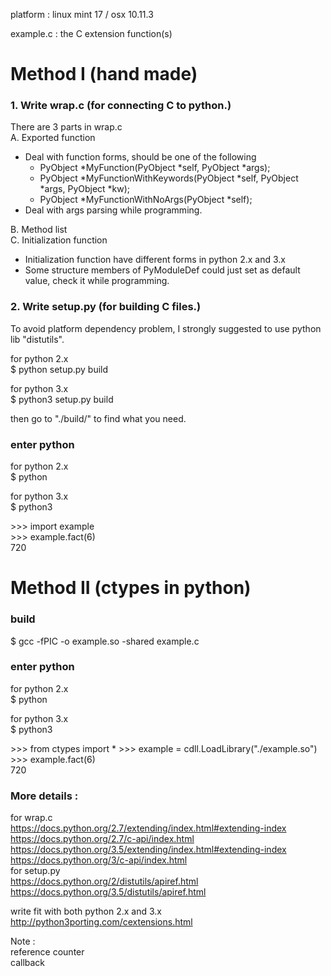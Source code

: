 platform : linux mint 17 / osx 10.11.3

example.c : the C extension function(s)  

# Method I (hand made)  
### 1. Write wrap.c (for connecting C to python.)  
There are 3 parts in wrap.c  
A. Exported function
  - Deal with function forms, should be one of the following
    - PyObject *MyFunction(PyObject *self, PyObject *args);
    - PyObject *MyFunctionWithKeywords(PyObject *self, PyObject *args, PyObject *kw);
    - PyObject *MyFunctionWithNoArgs(PyObject *self);  
  - Deal with args parsing while programming.  

B. Method list  
C. Initialization function  
  - Initialization function have different forms in python 2.x and 3.x  
  - Some structure members of PyModuleDef could just set as default value, check it while programming.

### 2. Write setup.py (for building C files.)
To avoid platform dependency problem, I strongly suggested to use python lib "distutils".  

for python 2.x  
$ python setup.py build  

for python 3.x  
$ python3 setup.py build  

then go to "./build/" to find what you need.  

### enter python
for python 2.x  
$ python  

for python 3.x  
$ python3  

\>>> import example  
\>>> example.fact(6)  
720

# Method II (ctypes in python)  
### build  
$ gcc -fPIC -o example.so -shared example.c  

### enter python
for python 2.x  
$ python  

for python 3.x  
$ python3  

\>>> from ctypes import *
\>>> example = cdll.LoadLibrary("./example.so")
\>>> example.fact(6)  
720

### More details :  
for wrap.c  
https://docs.python.org/2.7/extending/index.html#extending-index  
https://docs.python.org/2.7/c-api/index.html  
https://docs.python.org/3.5/extending/index.html#extending-index  
https://docs.python.org/3/c-api/index.html  
for setup.py  
https://docs.python.org/2/distutils/apiref.html  
https://docs.python.org/3.5/distutils/apiref.html  

write fit with both python 2.x and 3.x  
http://python3porting.com/cextensions.html

Note :  
reference counter  
callback
